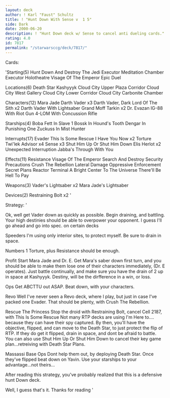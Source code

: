 ```yaml
---
layout: deck
author: ! Karl "Faust" Schultz
title: ! "Hunt Down With Sense v  1 5"
side: Dark
date: 2000-06-20
description: ! "Hunt Down deck w/ Sense to cancel anti dueling cards."
rating: 4.0
id: 7817
permalink: "/starwarsccg/deck/7817/"
---
```

Cards: 

'Starting(5)
Hunt Down And Destroy The Jedi
Executor Meditation Chamber
Executor Holotheatre
Visage Of The Emperor
Epic Duel

Locations(6)
Death Star
Kashyyyk
Cloud City Upper Plaza Corridor
Cloud City West Gallery
Cloud City Lower Corridor
Cloud City Carbonite Chamber

Characters(12)
Mara Jade
Darth Vader x3
Darth Vader, Dark Lord Of The Sith x2
Darth Vader With Lightsaber
Grand Moff Tarkin x2
Dr. Evazan
IG-88 With Riot Gun
4-LOM With Concussion Rifle

Starships(4)
Boba Fett In Slave 1
Bossk In Hound's Tooth
Dengar In Punishing One
Zuckuss In Mist Hunter

Interrupts(17)
Evader
This Is Some Rescue
I Have You Now x2
Torture
Twi'lek Advisor x4
Sense x3
Shut Him Up Or Shut Him Down
Elis Herlot x2
Unexpected Interruption
Jabba's Through With You

Effects(11)
Resistance
Visage Of The Emperor
Search And Destroy
Security Precautions
Crush The Rebellion
Lateral Damage
Oppressive Enforcement
Secret Plans
Reactor Terminal
A Bright Center To The Universe
There'll Be Hell To Pay

Weapons(3)
Vader's Lightsaber x2
Mara Jade's Lightsaber

Devices(2)
Restraining Bolt x2
'

Strategy: '



Ok, well get Vader down as quickly as possible. Begin draining, and battling. Your high destinies should be able to overpower your opponent.  I guess I'll go ahead and go into spec. on certain decks

Speeders
I'm using only interior sites, to protect myself.  Be sure to drain in space.

Numbers
1 Torture, plus Resistance should be enough.

Profit
Start Mara Jade and Dr. E. Get Mara's saber down first turn, and you should be able to make them lose one of their characters immediately, (Dr. E operates). Just battle continually, and make sure you have the drain of 2 up in space at Kashyyyk. Destiny, will be the dirfference in a win, or loss.

Ops
Get ABCTTU out ASAP. Beat down, with your characters.

Revo
Well I've never seen a Revo deck, where I play, but just in case I've packed one Evader. That should be plenty, with Crush The Rebellion.

Rescue The Princess
Stop the droid with Restraining Bolt, cancel Cell 2187, with This Is Some Rescue  Not many RTP decks are using I'm Here to.... because they can have their spy captured.  By then, you'll have the objective, flipped, and can move to the Death Star, to just protect the flip of RTP.  If they do get it flipped, drain in space, and dont be afraid to battle.  You can also use Shut Him Up Or Shut Him Down to cancel their key game plan...retreiving with Death Star Plans.

Massassi Base Ops
Dont help them out, by deploying Death Star.  Once they've flipped beat down on Yavin.  Use your starships to your advantage...not theirs...

After reading this strategy, you've probably realized that this is a defensive hunt Down deck.


Well, I guess that's it. Thanks for reading
'
